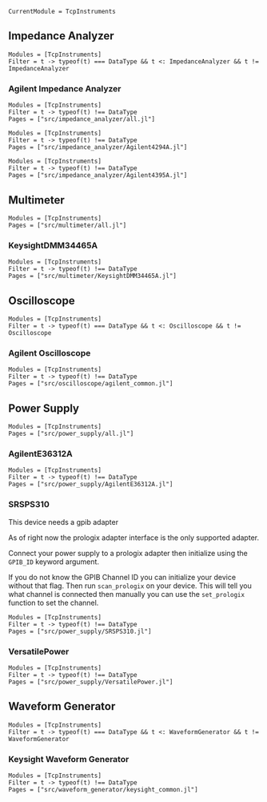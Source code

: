 ```@meta
CurrentModule = TcpInstruments
```

## Impedance Analyzer
```@autodocs
Modules = [TcpInstruments]
Filter = t -> typeof(t) === DataType && t <: ImpedanceAnalyzer && t != ImpedanceAnalyzer
```


### Agilent Impedance Analyzer
```@autodocs
Modules = [TcpInstruments]
Filter = t -> typeof(t) !== DataType
Pages = ["src/impedance_analyzer/all.jl"]
```
```@autodocs
Modules = [TcpInstruments]
Filter = t -> typeof(t) !== DataType
Pages = ["src/impedance_analyzer/Agilent4294A.jl"]
```
```@autodocs
Modules = [TcpInstruments]
Filter = t -> typeof(t) !== DataType
Pages = ["src/impedance_analyzer/Agilent4395A.jl"]
```


## Multimeter
```@autodocs
Modules = [TcpInstruments]
Pages = ["src/multimeter/all.jl"]
```

### KeysightDMM34465A
```@autodocs
Modules = [TcpInstruments]
Filter = t -> typeof(t) !== DataType
Pages = ["src/multimeter/KeysightDMM34465A.jl"]
```


## Oscilloscope
```@autodocs
Modules = [TcpInstruments]
Filter = t -> typeof(t) === DataType && t <: Oscilloscope && t != Oscilloscope
```

### Agilent Oscilloscope
```@autodocs
Modules = [TcpInstruments]
Filter = t -> typeof(t) !== DataType
Pages = ["src/oscilloscope/agilent_common.jl"]
```


## Power Supply
```@autodocs
Modules = [TcpInstruments]
Pages = ["src/power_supply/all.jl"]
```

### AgilentE36312A
```@autodocs
Modules = [TcpInstruments]
Filter = t -> typeof(t) !== DataType
Pages = ["src/power_supply/AgilentE36312A.jl"]
```

### SRSPS310
This device needs a gpib adapter

As of right now the prologix adapter interface is the only
supported adapter.

Connect your power supply to a prologix adapter then
initialize using the `GPIB_ID` keyword argument.

If you do not know the GPIB Channel ID you can initialize
your device without that flag. Then run `scan_prologix` on
your device. This will tell you what channel is connected
then manually you can use the `set_prologix` function to
set the channel.

```@autodocs
Modules = [TcpInstruments]
Filter = t -> typeof(t) !== DataType
Pages = ["src/power_supply/SRSPS310.jl"]
```

### VersatilePower
```@autodocs
Modules = [TcpInstruments]
Filter = t -> typeof(t) !== DataType
Pages = ["src/power_supply/VersatilePower.jl"]
```


## Waveform Generator
```@autodocs
Modules = [TcpInstruments]
Filter = t -> typeof(t) === DataType && t <: WaveformGenerator && t != WaveformGenerator
```

### Keysight Waveform Generator
```@autodocs
Modules = [TcpInstruments]
Filter = t -> typeof(t) !== DataType
Pages = ["src/waveform_generator/keysight_common.jl"]
```
